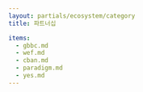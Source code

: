 ```yaml
---
layout: partials/ecosystem/category
title: 파트너십

items:
  - gbbc.md
  - wef.md
  - cban.md
  - paradigm.md
  - yes.md
---
```

